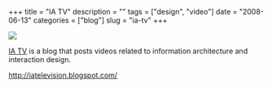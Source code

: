 +++
title = "IA TV"
description = ""
tags = ["design", "video"]
date = "2008-06-13"
categories = ["blog"]
slug = "ia-tv"
+++



  <div class="notebook-screenshot"><a href="http://iatelevision.blogspot.com/"><img src="http://media.konigi.com/bluga/wt4852d84e62d6f_0.jpg"/></a></div><p><a href="http://iatelevision.blogspot.com/">IA TV</a> is a blog that posts videos related to information architecture and interaction design.</p>
    
  <a href="http://iatelevision.blogspot.com/">http://iatelevision.blogspot.com/</a>
